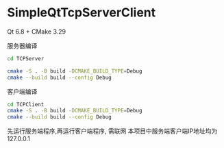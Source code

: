 # SimpleQtTcpServerClient



Qt 6.8  + CMake 3.29



服务器编译

```sh
cd TCPServer

cmake -S . -B build -DCMAKE_BUILD_TYPE=Debug
cmake --build build --config Debug
```



客户端编译

```sh
cd TCPClient
cmake -S . -B build -DCMAKE_BUILD_TYPE=Debug
cmake --build build --config Debug
```

先运行服务端程序,再运行客户端程序, 需联网
本项目中服务端客户端IP地址均为127.0.0.1